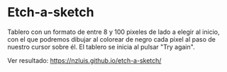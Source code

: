 # Etch-a-sketch

Tablero con un formato de entre 8 y 100 pixeles de lado a elegir al inicio, con el que podremos dibujar al colorear de negro cada pixel al paso de nuestro cursor sobre él.
El tablero se inicia al pulsar "Try again".

Ver resultado: https://nzluis.github.io/etch-a-sketch/
